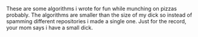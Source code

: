 These are some algorithms i wrote for fun while munching on pizzas probably. The algorithms are smaller than the size of my dick so instead of spamming different repositories i made a single one. 
Just for the record, your mom says i have a small dick.
